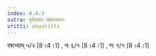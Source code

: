 ```yaml
---
index: 8.4.3
sutra: पूर्वपदात्‌ संज्ञायामगः
vritti: anuvritti
---
```


रषाभ्याम् ५/२ [8।4।1] , नः ६/१ [8।4।1] , णः १/१ [8।4।1] 